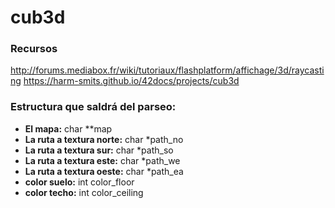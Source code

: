 # cub3d

### Recursos

http://forums.mediabox.fr/wiki/tutoriaux/flashplatform/affichage/3d/raycasting
https://harm-smits.github.io/42docs/projects/cub3d

### Estructura que saldrá del parseo:

- <b>El mapa:</b>
char	**map
- <b>La ruta a textura norte:</b>
char	*path_no
- <b>La ruta a textura sur:</b>
char	*path_so
- <b>La ruta a textura este:</b>
char	*path_we
- <b>La ruta a textura oeste:</b>
char	*path_ea
- <b>color suelo:</b>
int		color_floor
- <b>color techo:</b>
int		color_ceiling